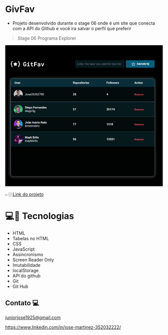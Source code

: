 # GivFav

- Projeto desenvolvido durante o stage 06 onde é um site que conecta com a API do Github e você ira salvar o perfil que preferir

> Stage 06 Programa Explorer 

![preview](./.github/gitfav01.png)

👉🏼[Link do projeto](https://giv-fav-jose26362780.vercel.app/)


#  💻🔧 Tecnologias

- HTML
- Tabelas no HTML
- CSS
- JavaScript
- Assincronismo
- Screen Reader Only
- Imutabilidade
- localStorage
- API do github
- Git
- Git Hub




## Contato 💻

juniorjose1925@gmail.com


https://www.linkedin.com/in/jose-martinez-352032222/
